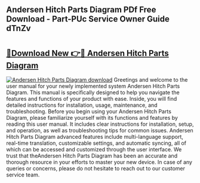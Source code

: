 ## Andersen Hitch Parts Diagram PDf Free Download - Part-PUc Service Owner Guide dTnZv

# <h2><a href="http://dfou172.blite.top/?on=Andersen+Hitch+Parts+Diagram">🔗Download New 👉🔴 Andersen Hitch Parts Diagram</a></h2>

[![Andersen Hitch Parts Diagram download](https://i.imgur.com/lujVjoI.png)](http://dfou172.blite.top/?on=Andersen+Hitch+Parts+Diagram)
Greetings and welcome to the user manual for your newly implemented system Andersen Hitch Parts Diagram. This manual is specifically designed to help you navigate the features and functions of your product with ease. Inside, you will find detailed instructions for installation, usage, maintenance, and troubleshooting. Before you begin using your Andersen Hitch Parts Diagram, please familiarize yourself with its functions and features by reading this user manual. It includes clear instructions for installation, setup, and operation, as well as troubleshooting tips for common issues. Andersen Hitch Parts Diagram advanced features include multi-language support, real-time translation, customizable settings, and automatic syncing, all of which can be accessed and customized through the user interface. We trust that theAndersen Hitch Parts Diagram has been an accurate and thorough resource in your efforts to master your new device. In case of any queries or concerns, please do not hesitate to reach out to our customer service team.
